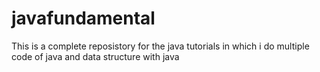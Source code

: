 # javafundamental
This is a complete reposistory for the java tutorials in which i do multiple code of java and data structure with java
